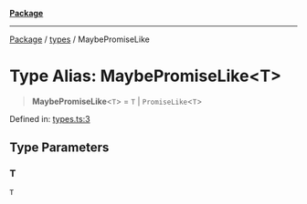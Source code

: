 [**Package**](../../README.md)

***

[Package](../../modules.md) / [types](../README.md) / MaybePromiseLike

# Type Alias: MaybePromiseLike\<T\>

> **MaybePromiseLike**\<`T`\> = `T` \| `PromiseLike`\<`T`\>

Defined in: [types.ts:3](https://github.com/AlexXanderGrib/monads-io/blob/d65e47796764202dffd7314b61c2ea9cedbb26e8/src/types.ts#L3)

## Type Parameters

### T

`T`
